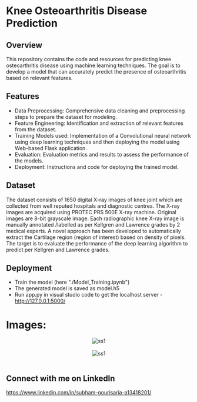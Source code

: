# Knee Osteoarthritis Disease Prediction

## Overview
This repository contains the code and resources for predicting knee osteoarthritis disease using machine learning techniques. The goal is to develop a model that can accurately predict the presence of osteoarthritis based on relevant features.

## Features
* Data Preprocessing: Comprehensive data cleaning and preprocessing steps to prepare the dataset for modeling.
* Feature Engineering: Identification and extraction of relevant features from the dataset.
* Training Models used: Implementation of a Convolutional neural network using deep learning techniques and then deploying the model using Web-based Flask application.
* Evaluation: Evaluation metrics and results to assess the performance of the models.
* Deployment: Instructions and code for deploying the trained model.

## Dataset
The dataset consists of 1650 digital X-ray images of knee joint which are collected from well reputed hospitals and diagnostic centres. The X-ray images are acquired using PROTEC PRS 500E X-ray machine. Original images are 8-bit grayscale image. Each radiographic knee X-ray image is manually annotated /labelled as per Kellgren and Lawrence grades by 2 medical experts. A novel approach has been developed to automatically extract the Cartilage region (region of interest) based on density of pixels. The target is to evaluate the performance of the deep learning algorithm to predict per Kellgren and Lawrence grades.

## Deployment
* Train the model (here "./Model_Training.ipynb")
* The generated model is saved as model.h5
* Run app.py in visual studio code to get the localhost server - http://127.0.0.1:5000/

# Images: <br>
<div align="center">
  <img alt="ss1" src="./assets/ss1.png" /> <br><br>
   <img alt="ss1" src="./assets/ss2.png" /><br><br>
  
</div>

## Connect with me on Linkedln
https://www.linkedin.com/in/subham-gourisaria-a13418201/
